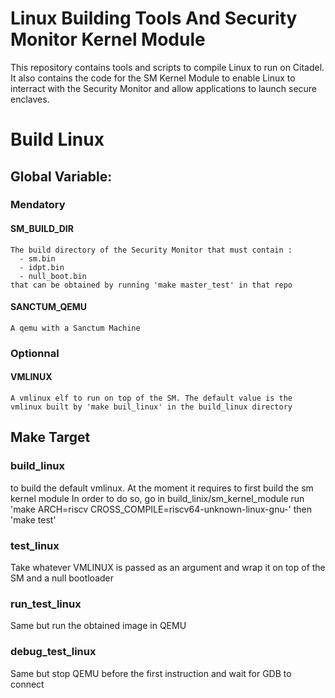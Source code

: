 # Linux Building Tools And Security Monitor Kernel Module

This repository contains tools and scripts to compile Linux to run on Citadel. It also contains the code for the SM Kernel Module to enable Linux to interract with the Security Monitor and allow applications to launch secure enclaves.

# Build Linux

## Global Variable:

### Mendatory

####  SM_BUILD_DIR

    The build directory of the Security Monitor that must contain :
      - sm.bin 
      - idpt.bin
      - null_boot.bin
    that can be obtained by running 'make master_test' in that repo

#### SANCTUM_QEMU

    A qemu with a Sanctum Machine

### Optionnal

####  VMLINUX

    A vmlinux elf to run on top of the SM. The default value is the vmlinux built by 'make buil_linux' in the build_linux directory

## Make Target

### build_linux

  to build the default vmlinux. At the moment it requires to first build the sm kernel module
  In order to do so, go in build_linix/sm_kernel_module
  run 'make ARCH=riscv CROSS_COMPILE=riscv64-unknown-linux-gnu-'
  then 'make test'

### test_linux

  Take whatever VMLINUX is passed as an argument and wrap it on top of the SM and a null bootloader

### run_test_linux

  Same but run the obtained image in QEMU

### debug_test_linux

  Same but stop QEMU before the first instruction and wait for GDB to connect
